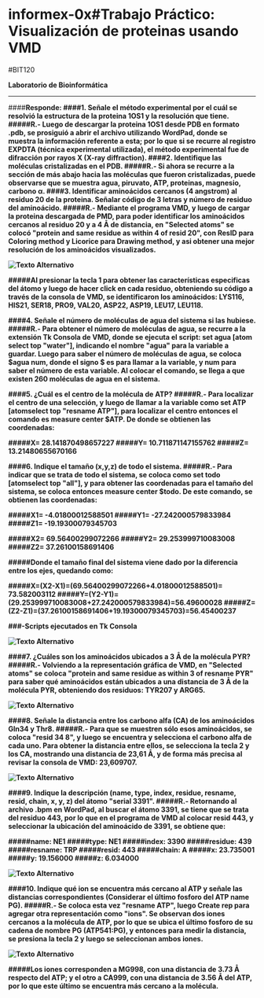 # informex-0x#<strong>Trabajo Práctico: Visualización de proteinas usando VMD</strong>

#BIT120

__Laboratorio de Bioinformática__


                                                                


---

####<strong>Responde:
####1. Señale el método experimental por el cuál se resolvió la estructura de la proteina 1OS1 y la resolución que tiene.
#####R.- Luego de descargar la proteina 1OS1 desde PDB en formato .pdb, se prosiguió a abrir el archivo utilizando WordPad, donde se muestra la información referente a esta; por lo que si se recurre al registro EXPDTA (técnica experimental utilizada), el método experimental fue de difracción por rayos X (X-ray diffraction). 
####2. Identifique las moléculas cristalizadas en el PDB.
#####R.- Si ahora se recurre a la sección de más abajo hacia las moléculas que fueron cristalizadas, puede observarse que se muestra agua, piruvato, ATP, proteinas, magnesio, carbono α.
####3. Identificar aminoácidos cercanos (4 angstrom) al residuo 20 de la proteina. Señalar código de 3 letras y número de residuo del aminoácido.
#####R.- Mediante el programa VMD, y luego de cargar la proteina descargada de PMD, para poder identificar los aminoácidos cercanos al residuo 20 y a 4 Å de  distancia, en "Selected atoms" se colocó "protein and same residue as within 4 of resid 20", con ResID para Coloring method y Licorice para Drawing method, y asi obtener una mejor resolución de los aminoácidos visualizados.

![Texto Alternativo](http://image.prntscr.com/image/458d7a3856b845b58a4d150519035d03.png)

#####Al presionar la tecla 1 para obtener las características especificas del átomo y luego de hacer click en cada residuo, obteniendo su código a través de la consola de VMD, se identificaron los aminoácidos: LYS116, HIS21, SER18, PRO9, VAL20, ASP22, ASP19, LEU17, LEU118.
 
####4. Señale el número de moléculas de agua del sistema si las hubiese.
#####R.- Para obtener el número de moléculas de agua, se recurre a la extensión Tk Consola de VMD, donde se ejecuta el script: set agua [atom select top "water"], indicando el nombre "agua" para la variable a guardar. Luego para saber el número de moléculas de agua, se coloca $agua num, donde el signo $ es para llamar a la variable, y num para saber el número de esta variable. Al colocar el comando, se llega a que existen 260 moléculas de agua en el sistema. 

####5. ¿Cuál es el centro de la molécula de ATP?
#####R.- Para localizar el centro de una selección, y luego de llamar a la variable como set ATP [atomselect top "resname ATP"], para localizar el centro entonces el comando es measure center $ATP. De donde se obtienen las coordenadas: 

#####X= 28.141870498657227
#####Y= 10.711871147155762
#####Z= 13.21480655670166
                                                                                   
####6. Indique el tamaño (x,y,z) de todo el sistema.
#####R.- Para indicar que se trata de todo el sistema, se coloca como set todo [atomselect top "all"], y para obtener las coordenadas para el tamaño del sistema, se coloca entonces measure center $todo. De este comando, se obtienen las coordenadas: 

#####X1= -4.01800012588501
#####Y1= -27.242000579833984
#####Z1= -19.19300079345703

#####X2= 69.56400299072266
#####Y2= 29.253999710083008
#####Z2= 37.26100158691406

#####Donde el tamaño final del sistema viene dado por la diferencia entre los ejes, quedando como:

#####X=(X2-X1)=(69.56400299072266+4.01800012588501)= 73.582003112
#####Y=(Y2-Y1)=(29.253999710083008+27.242000579833984)=56.49600028
#####Z=(Z2-Z1)=(37.26100158691406+19.19300079345703)=56.45400237

###<strong>-Scripts ejecutados en Tk Consola

![Texto Alternativo](http://image.prntscr.com/image/d98d545218da4905beec05b729fe7e8f.png)

####7. ¿Cuáles son los aminoácidos ubicados a 3 Å de la molécula PYR?
#####R.- Volviendo a la representación gráfica de VMD, en "Selected atoms" se coloca "protein and same residue as within 3 of resname PYR" para saber qué aminoácidos están ubicados a una distancia de 3 Å de la molécula PYR, obteniendo dos residuos: TYR207 y ARG65.

![Texto Alternativo](http://image.prntscr.com/image/82aa872cabd14233a6fda951e81e445a.png)

####8. Señale la distancia entre los carbono alfa (CA) de los aminoácidos Gln34 y Thr8.
#####R.- Para que se muestren sólo esos aminoácidos, se coloca "resid 34 8", y luego se encuentra y selecciona el carbono alfa de cada uno. Para obtener la distancia entre ellos, se selecciona la tecla 2 y los CA, mostrando una distancia de 23,61 Å, y de forma más precisa al revisar la consola de VMD: 23,609707.

![Texto Alternativo](http://image.prntscr.com/image/7107f47f76de448db4f5ff5818c2afdc.png)
 
####9. Indique la descripción (name, type, index, residue, resname, resid, chain, x, y, z) del átomo "serial 3391".
#####R.- Retornando al archivo .bpm en WordPad, al buscar el átomo 3391, se tiene que se trata del residuo 443, por lo que en el programa de VMD al colocar resid 443, y seleccionar la ubicación del aminoácido de 3391, se obtiene que:

#####name: NE1
#####type: NE1
#####index: 3390
#####residue: 439
#####resname: TRP
#####resid: 443
#####chain: A
#####x: 23.735001
#####y: 19.156000
#####z: 6.034000

![Texto Alternativo](http://image.prntscr.com/image/8afa01921b1543d18d54bd65536472db.png)

####10. Indique qué ion se encuentra más cercano al ATP y señale las distancias correspondientes (Considerar el último fosforo del ATP name PG).
#####R.- Se coloca esta vez "resname ATP", luego Create rep para agregar otra representación como "ions". Se observan dos iones cercanos a la molécula de ATP, por lo que se ubica el último fosforo de su cadena de nombre PG (ATP541:PG), y entonces para medir la distancia, se presiona la tecla 2 y luego se seleccionan ambos iones. 

![Texto Alternativo](http://image.prntscr.com/image/99cc7237e78e4af6bfdfb01cbc438220.png)

#####Los iones corresponden a MG998, con una distancia de 3.73 Å respecto del ATP; y el otro a CA999, con una distancia de 3.56 Å del ATP, por lo que este último se encuentra más cercano a la molécula.

